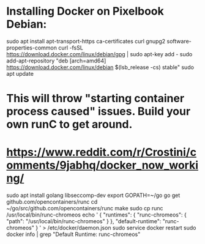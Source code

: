 # Installing Docker on Pixelbook Debian:

sudo apt install apt-transport-https ca-certificates curl gnupg2 software-properties-common
curl -fsSL https://download.docker.com/linux/debian/gpg | sudo apt-key add -
sudo add-apt-repository "deb [arch=amd64] https://download.docker.com/linux/debian $(lsb_release -cs) stable"
sudo apt update

# This will throw "starting container process caused" issues. Build your own runC to get around.
# https://www.reddit.com/r/Crostini/comments/9jabhq/docker_now_working/

sudo apt install golang libseccomp-dev
export GOPATH=~/go
go get github.com/opencontainers/runc
cd ~/go/src/github.com/opencontainers/runc
make
sudo cp runc /usr/local/bin/runc-chromeos
echo '
{
  "runtimes": {
    "runc-chromeos": {
      "path": "/usr/local/bin/runc-chromeos"
    }
  },
  "default-runtime": "runc-chromeos"
} ' > /etc/docker/daemon.json
sudo service docker restart
sudo docker info | grep "Default Runtime: runc-chromeos"
